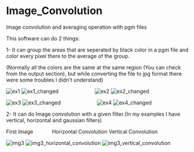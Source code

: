 # Image_Convolution
Image convolution and averaging operation with pgm files

This software can do 2 things:

1- It can group the areas that are seperated by black color in a pgm file and color every pixel there to the average of the group.

(Normally all the colors are the same at the same region (You can check from the output section), but while converting the file to jpg format there were some troubles I didn't understand)

![ex1](https://user-images.githubusercontent.com/121832450/214449414-ad452006-8ca0-4c24-be14-b79e1cd99ec2.jpg) ![ex1_changed](https://user-images.githubusercontent.com/121832450/214449467-5135ded0-96a5-4a30-b33e-c7d3de8e52df.jpg) &nbsp; &nbsp; &nbsp; &nbsp; &nbsp; &nbsp; &nbsp; &nbsp; &nbsp; &nbsp; &nbsp; &nbsp; ![ex2](https://user-images.githubusercontent.com/121832450/214449503-797ba25e-a981-4abc-992b-67a2674cb215.jpg)    ![ex2_changed](https://user-images.githubusercontent.com/121832450/214449519-93e062c0-f030-4f43-adf2-1e9e4d515a93.jpg)

![ex3](https://user-images.githubusercontent.com/121832450/214449543-779bfd78-07f0-47bb-89ad-8607f65415ba.jpg) ![ex3_changed](https://user-images.githubusercontent.com/121832450/214449578-cd67e08e-d91c-4b40-bf20-e7a5c9ef04ee.jpg) &nbsp; &nbsp; &nbsp; &nbsp; &nbsp; &nbsp; &nbsp; &nbsp; &nbsp; &nbsp; &nbsp; &nbsp; ![ex4](https://user-images.githubusercontent.com/121832450/214449606-75dea032-ac1f-42e3-954d-64b16ef7e3f1.jpg)    ![ex4_changed](https://user-images.githubusercontent.com/121832450/214449628-110ae490-0a48-48b1-87d3-07b268d60a0f.jpg)

2- It can do Image convolution with a given filter.(In my examples I have vertical, horizontal and gaussian filters)

First Image &nbsp; &nbsp; &nbsp; &nbsp; &nbsp; &nbsp; Horizontal Convolution                       Vertical Convolution

![img3](https://user-images.githubusercontent.com/121832450/214450779-cb4def86-b888-43ac-b770-e2a06ccedd3c.jpg) ![img3_horizontal_convolution](https://user-images.githubusercontent.com/121832450/214450789-a86857de-8273-43b4-976a-8e8af474987e.jpg) ![img3_vertical_convolution](https://user-images.githubusercontent.com/121832450/214450823-08c09790-768a-40f9-8457-c359d010ec9f.jpg)




